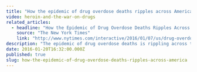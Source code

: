 ```yaml
---
title: "How the epidemic of drug overdose deaths ripples across America"
video: heroin-and-the-war-on-drugs
related_articles:
  - headline: "How the Epidemic of Drug Overdose Deaths Ripples Across America"
    source: "The New York Times"
    link: "http://www.nytimes.com/interactive/2016/01/07/us/drug-overdose-deaths-in-the-us.html"
description: "The epidemic of drug overdose deaths is rippling across the country. After years of harsh treatment for addicts, many states are now taking a more compassionate approach. Watch this:"
date: 2016-01-20T16:32:00.000Z
published: true
slug: how-the-epidemic-of-drug-overdose-deaths-ripples-across-america
---
```


